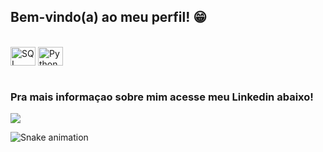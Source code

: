 ## Bem-vindo(a) ao meu perfil! 😁

 <div>

</div>
<div style="display: inline_block"><br>
  <img align="center" alt="SQL" height="30" width="40" src="https://raw.githubusercontent.com/marwin1991/profile-technology-icons/refs/heads/main/icons/mysql.png">
  <img align="center" alt="Python" height="30" width="40" src="https://raw.githubusercontent.com/marwin1991/profile-technology-icons/refs/heads/main/icons/python.png">
</div>
 
 <br>
 
  ### Pra mais informaçao sobre mim acesse meu Linkedin abaixo!
 
<div> 

  <a href="https://www.linkedin.com/in/mauricio-santos-oliveira/
  " target="_blank"><img src="https://img.shields.io/badge/-LinkedIn-%230077B5?style=for-the-badge&logo=linkedin&logoColor=white" target="_blank"></a> 
 
  ![Snake animation](https://github.com/devemdobro/devemdobro/blob/output/github-contribution-grid-snake.svg)

</div>
